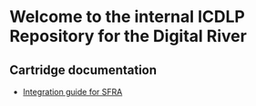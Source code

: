 # Welcome to the internal ICDLP Repository for the Digital River

## Cartridge documentation

- [Integration guide for SFRA](https://docs.google.com/document/d/1fXoNKFZFaWeB9o7_LFW6Wic-ZwUeu5O8MrPfauIYXo0/edit#)
